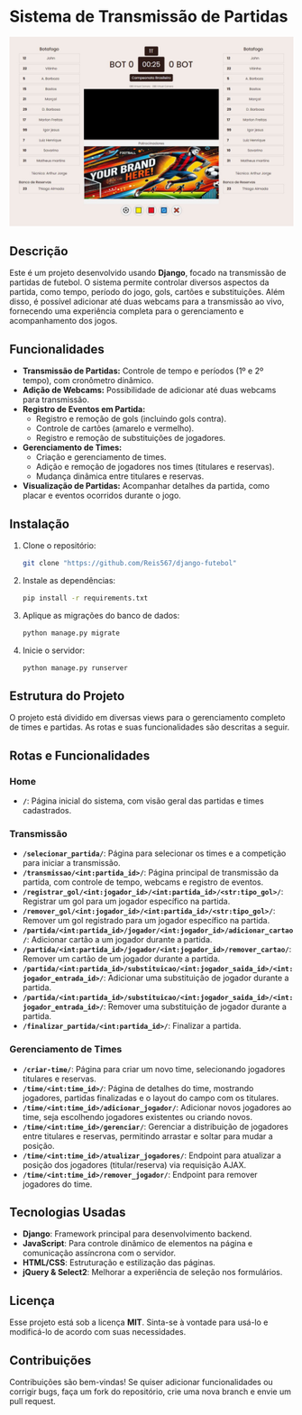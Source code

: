 # Sistema de Transmissão de Partidas

![Sistema de Transmissão](image.JPG)

## Descrição

Este é um projeto desenvolvido usando **Django**, focado na transmissão de partidas de futebol. O sistema permite controlar diversos aspectos da partida, como tempo, período do jogo, gols, cartões e substituições. Além disso, é possível adicionar até duas webcams para a transmissão ao vivo, fornecendo uma experiência completa para o gerenciamento e acompanhamento dos jogos.

## Funcionalidades

- **Transmissão de Partidas:** Controle de tempo e períodos (1º e 2º tempo), com cronômetro dinâmico.
- **Adição de Webcams:** Possibilidade de adicionar até duas webcams para transmissão.
- **Registro de Eventos em Partida:**
  - Registro e remoção de gols (incluindo gols contra).
  - Controle de cartões (amarelo e vermelho).
  - Registro e remoção de substituições de jogadores.
- **Gerenciamento de Times:**
  - Criação e gerenciamento de times.
  - Adição e remoção de jogadores nos times (titulares e reservas).
  - Mudança dinâmica entre titulares e reservas.
- **Visualização de Partidas:** Acompanhar detalhes da partida, como placar e eventos ocorridos durante o jogo.

## Instalação

1. Clone o repositório:
    ```bash
    git clone "https://github.com/Reis567/django-futebol"
    ```
2. Instale as dependências:
    ```bash
    pip install -r requirements.txt
    ```
3. Aplique as migrações do banco de dados:
    ```bash
    python manage.py migrate
    ```
4. Inicie o servidor:
    ```bash
    python manage.py runserver
    ```

## Estrutura do Projeto

O projeto está dividido em diversas views para o gerenciamento completo de times e partidas. As rotas e suas funcionalidades são descritas a seguir.

## Rotas e Funcionalidades

### Home

- **`/`**: Página inicial do sistema, com visão geral das partidas e times cadastrados.

### Transmissão

- **`/selecionar_partida/`**: Página para selecionar os times e a competição para iniciar a transmissão.
- **`/transmissao/<int:partida_id>/`**: Página principal de transmissão da partida, com controle de tempo, webcams e registro de eventos.
- **`/registrar_gol/<int:jogador_id>/<int:partida_id>/<str:tipo_gol>/`**: Registrar um gol para um jogador específico na partida.
- **`/remover_gol/<int:jogador_id>/<int:partida_id>/<str:tipo_gol>/`**: Remover um gol registrado para um jogador específico na partida.
- **`/partida/<int:partida_id>/jogador/<int:jogador_id>/adicionar_cartao/`**: Adicionar cartão a um jogador durante a partida.
- **`/partida/<int:partida_id>/jogador/<int:jogador_id>/remover_cartao/`**: Remover um cartão de um jogador durante a partida.
- **`/partida/<int:partida_id>/substituicao/<int:jogador_saida_id>/<int:jogador_entrada_id>/`**: Adicionar uma substituição de jogador durante a partida.
- **`/partida/<int:partida_id>/substituicao/<int:jogador_saida_id>/<int:jogador_entrada_id>/`**: Remover uma substituição de jogador durante a partida.
- **`/finalizar_partida/<int:partida_id>/`**: Finalizar a partida.

### Gerenciamento de Times

- **`/criar-time/`**: Página para criar um novo time, selecionando jogadores titulares e reservas.
- **`/time/<int:time_id>/`**: Página de detalhes do time, mostrando jogadores, partidas finalizadas e o layout do campo com os titulares.
- **`/time/<int:time_id>/adicionar_jogador/`**: Adicionar novos jogadores ao time, seja escolhendo jogadores existentes ou criando novos.
- **`/time/<int:time_id>/gerenciar/`**: Gerenciar a distribuição de jogadores entre titulares e reservas, permitindo arrastar e soltar para mudar a posição.
- **`/time/<int:time_id>/atualizar_jogadores/`**: Endpoint para atualizar a posição dos jogadores (titular/reserva) via requisição AJAX.
- **`/time/<int:time_id>/remover_jogador/`**: Endpoint para remover jogadores do time.

## Tecnologias Usadas

- **Django**: Framework principal para desenvolvimento backend.
- **JavaScript**: Para controle dinâmico de elementos na página e comunicação assíncrona com o servidor.
- **HTML/CSS**: Estruturação e estilização das páginas.
- **jQuery & Select2**: Melhorar a experiência de seleção nos formulários.

## Licença

Esse projeto está sob a licença **MIT**. Sinta-se à vontade para usá-lo e modificá-lo de acordo com suas necessidades.

## Contribuições

Contribuições são bem-vindas! Se quiser adicionar funcionalidades ou corrigir bugs, faça um fork do repositório, crie uma nova branch e envie um pull request.

